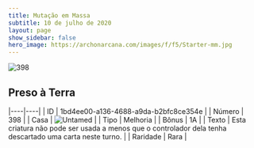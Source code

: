 ```yaml
---
title: Mutação em Massa
subtitle: 10 de julho de 2020
layout: page
show_sidebar: false
hero_image: https://archonarcana.com/images/f/f5/Starter-mm.jpg
---
```


![398](https://cdn.keyforgegame.com/media/card_front/pt/479_398_3VJV25RP6W3H_pt.png)

## Preso à Terra

|----|----|
| ID | 1bd4ee00-a136-4688-a9da-b2bfc8ce354e |
| Número | 398 |
| Casa | ![Untamed](https://archonarcana.com/images/thumb/b/bd/Untamed.png/22px-Untamed.png "Indomados") |
| Tipo | Melhoria |
| Bônus | 1A |
| Texto | Esta criatura não pode ser usada a menos que o controlador dela tenha descartado uma carta neste turno. |
| Raridade | Rara |
